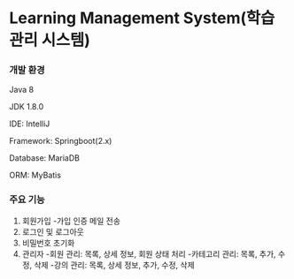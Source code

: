 # Learning Management System(학습 관리 시스템)
### 개발 환경
Java 8

JDK 1.8.0

IDE: IntelliJ

Framework: Springboot(2.x)

Database: MariaDB

ORM: MyBatis


### 주요 기능
1. 회원가입
-가입 인증 메일 전송
2. 로그인 및 로그아웃
3. 비밀번호 초기화
4. 관리자
-회원 관리: 목록, 상세 정보, 회원 상태 처리
-카테고리 관리: 목록, 추가, 수정, 삭제
-강의 관리: 목록, 상세 정보, 추가, 수정, 삭제

